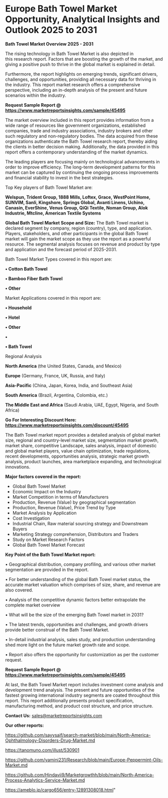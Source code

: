 # Europe Bath Towel Market Opportunity, Analytical Insights and Outlook 2025 to 2031

<Strong> Bath Towel Market Overview 2025 - 2031</strong>

The rising technology in Bath Towel Market is also depicted in this research report. Factors that are boosting the growth of the market, and giving a positive push to thrive in the global market is explained in detail.

Furthermore, the report highlights on emerging trends, significant drivers, challenges, and opportunities, providing all necessary data for thriving in the industry. This report market research offers a comprehensive perspective, including an in-depth analysis of the present and future scenarios within the industry.

<strong>Request Sample Report @ <a href=https://www.marketreportsinsights.com/sample/45495>https://www.marketreportsinsights.com/sample/45495</a></strong>

The market overview included in this report provides information from a wide range of resources like government organizations, established companies, trade and industry associations, industry brokers and other such regulatory and non-regulatory bodies. The data acquired from these organizations authenticate the Bath Towel research report, thereby aiding the clients in better decision making. Additionally, the data provided in this report offers a contemporary understanding of the market dynamics.

The leading players are focusing mainly on technological advancements in order to improve efficiency. The long-term development patterns for this market can be captured by continuing the ongoing process improvements and financial stability to invest in the best strategies.

Top Key players of Bath Towel Market are:

<strong>Welspun, Trident Group, 1888 Mills, Loftex, Grace, WestPoint Home, SUNVIM, Sanli, Kingshore, Springs Global, Avanti Linens, Uchino, Canasin, EverShine, Venus Group, QiQi Textile, Noman Group, Alok Industrie, Mtcline, American Textile Systems</strong>

<strong><b>Global Bath Towel Market Scope and Size:</b></strong>
The Bath Towel market is declared segment by company, region (country), type, and application. Players, stakeholders, and other participants in the global Bath Towel market will gain the market scope as they use the report as a powerful resource. The segmental analysis focuses on revenue and product by type and application and the forecast period of 2025-2031.

Bath Towel Market Types covered in this report are:

<strong>•  Cotton Bath Towel

•  Bamboo Fiber Bath Towel

•  Other</strong>

Market Applications covered in this report are:

<strong>•  Household

•  Hotel

•  Other

•  

•  Bath Towel</strong> 

Regional Analysis

<strong>North America</strong> (the United States, Canada, and Mexico)

<strong>Europe</strong> (Germany, France, UK, Russia, and Italy)

<strong>Asia-Pacific</strong> (China, Japan, Korea, India, and Southeast Asia)

<strong>South America</strong> (Brazil, Argentina, Colombia, etc.)

<strong>The Middle East and Africa</strong> (Saudi Arabia, UAE, Egypt, Nigeria, and South Africa)

<strong>Go For Interesting Discount Here: <a href=https://www.marketreportsinsights.com/discount/45495>https://www.marketreportsinsights.com/discount/45495</a></strong>

The Bath Towel market report provides a detailed analysis of global market size, regional and country-level market size, segmentation market growth, market share, competitive Landscape, sales analysis, impact of domestic and global market players, value chain optimization, trade regulations, recent developments, opportunities analysis, strategic market growth analysis, product launches, area marketplace expanding, and technological innovations.

<strong><b>Major factors covered in the report:</b></strong>
<ul>
  <li>Global Bath Towel Market </li>
  <li>Economic Impact on the Industry</li>
  <li>Market Competition in terms of Manufacturers</li>
  <li>Production, Revenue (Value) by geographical segmentation</li>
  <li>Production, Revenue (Value), Price Trend by Type</li>
  <li>Market Analysis by Application</li>
  <li>Cost Investigation</li>
  <li>Industrial Chain, Raw material sourcing strategy and Downstream Buyers</li>
  <li>Marketing Strategy comprehension, Distributors and Traders</li>
  <li>Study on Market Research Factors</li>
  <li>Global Bath Towel Market Forecast</li>
</ul>

<strong><b>Key Point of the Bath Towel Market report:</b></strong>

• Geographical distribution, company profiling, and various other market segmentation are provided in the report.

• For better understanding of the global Bath Towel market status, the accurate market valuation which comprises of size, share, and revenue are also covered.

• Analysis of the competitive dynamic factors better extrapolate the complete market overview

• What will be the size of the emerging Bath Towel market in 2031?

• The latest trends, opportunities and challenges, and growth drivers provide better construal of the Bath Towel Market.

• In-detail industrial analysis, sales study, and production understanding shed more light on the future market growth rate and scope.

• Report also offers the opportunity for customization as per the customer request.

<strong>Request Sample Report @ <a href=https://www.marketreportsinsights.com/sample/45495>https://www.marketreportsinsights.com/sample/45495</a></strong>

At last, the Bath Towel Market report includes investment come analysis and development trend analysis. The present and future opportunities of the fastest growing international industry segments are coated throughout this report. This report additionally presents product specification, manufacturing method, and product cost structure, and price structure.

<strong>Contact Us:</strong>
sales@marketreportsinsights.com

<strong>Our other reports:</strong>

<a href=https://github.com/sayysaif/search-market/blob/main/North-America-Ophthalmology-Disorders-Drug-Market.md>https://github.com/sayysaif/search-market/blob/main/North-America-Ophthalmology-Disorders-Drug-Market.md</a>

<a href=https://tanomuno.com/illust/530901>https://tanomuno.com/illust/530901</a>

<a href=https://github.com/yamini231/Research/blob/main/Europe-Peppermint-Oils-Market.md>https://github.com/yamini231/Research/blob/main/Europe-Peppermint-Oils-Market.md</a>

<a href=https://github.com/Hindavii9/Marketgrowthh/blob/main/North-America-Process-Analytics-Service-Market.md>https://github.com/Hindavii9/Marketgrowthh/blob/main/North-America-Process-Analytics-Service-Market.md</a>

<a href=https://ameblo.jp/cargo656/entry-12891308018.html>https://ameblo.jp/cargo656/entry-12891308018.html</a>"
